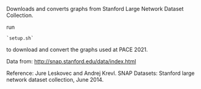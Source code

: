 Downloads and converts graphs from Stanford Large Network Dataset Collection.

run 

	`setup.sh`

to download and convert the graphs used at PACE 2021.


Data from:
http://snap.stanford.edu/data/index.html


Reference:
Jure Leskovec and Andrej Krevl. SNAP Datasets: Stanford large network dataset collection, June 2014.

